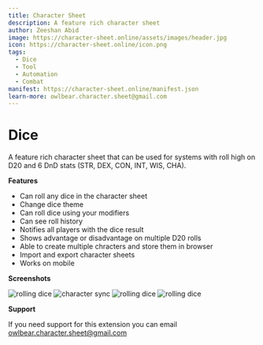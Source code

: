 ```yaml
---
title: Character Sheet
description: A feature rich character sheet
author: Zeeshan Abid
image: https://character-sheet.online/assets/images/header.jpg
icon: https://character-sheet.online/icon.png
tags:
  - Dice
  - Tool
  - Automation
  - Combat
manifest: https://character-sheet.online/manifest.json
learn-more: owlbear.character.sheet@gmail.com
---
```


# Dice

A feature rich character sheet that can be used for systems with roll high on D20 and 6 DnD stats (STR, DEX, CON, INT, WIS, CHA).

**Features**

- Can roll any dice in the character sheet
- Change dice theme
- Can roll dice using your modifiers
- Can see roll history
- Notifies all players with the dice result
- Shows advantage or disadvantage on multiple D20 rolls
- Able to create multiple chracters and store them in browser
- Import and export character sheets
- Works on mobile

**Screenshots**

![rolling dice](https://character-sheet.online/assets/images/menu.jpg)
![character sync](https://character-sheet.online/assets/images/sync.jpg)
![rolling dice](https://character-sheet.online/assets/images/dice.jpg)
![rolling dice](https://character-sheet.online/assets/images/notification.jpg)

**Support**

If you need support for this extension you can email <owlbear.character.sheet@gmail.com>
